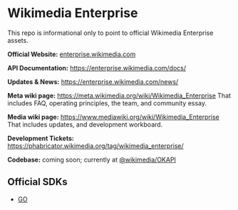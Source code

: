 # Wikimedia Enterprise

This repo is informational only to point to official Wikimedia Enterprise assets.


**Official Website:** [enterprise.wikimedia.com](https://enterprise.wikimedia.com)

**API Documentation:** https://enterprise.wikimedia.com/docs/

**Updates & News:** https://enterprise.wikimedia.com/news/

**Meta wiki page:** https://meta.wikimedia.org/wiki/Wikimedia_Enterprise
That includes FAQ, operating principles, the team, and community essay.

**Media wiki page:** https://www.mediawiki.org/wiki/Wikimedia_Enterprise
That includes updates, and development workboard.

**Development Tickets:** https://phabricator.wikimedia.org/tag/wikimedia_enterprise/

**Codebase:** coming soon; currently at [@wikimedia/OKAPI](https://github.com/wikimedia/OKAPI)

## Official SDKs
* [GO](https://github.com/wikimedia-enterprise/wme-sdk-go)

